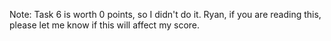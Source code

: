 Note: Task 6 is worth 0 points, so I didn't do it. Ryan, if you are reading this, please let me know if this will affect my score.
